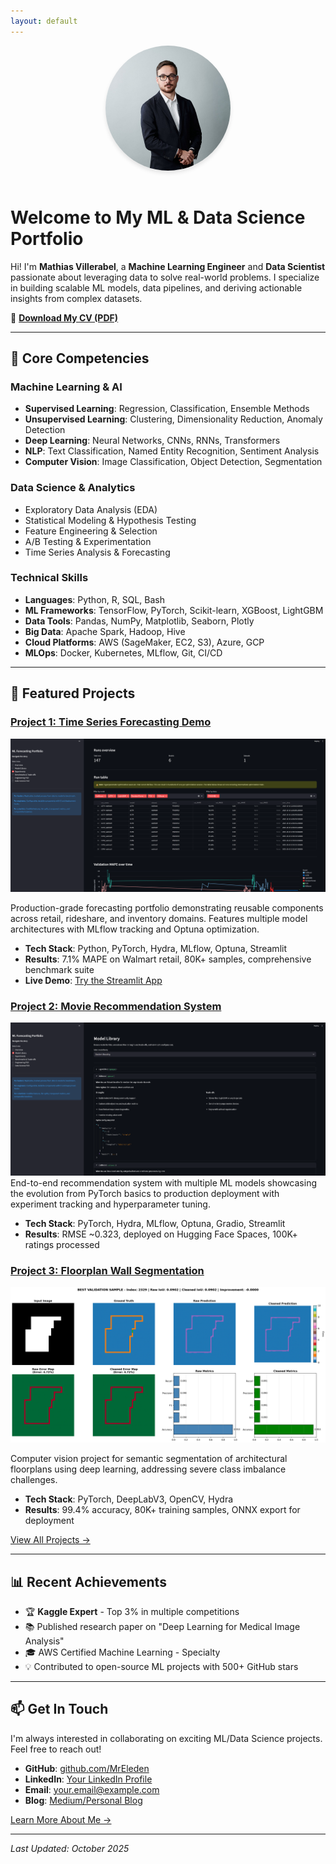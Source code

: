 ```yaml
---
layout: default
---
```


<div style="text-align: center; margin-bottom: 2rem;">
  <img src="./assets/img/profilpic.jpg" alt="Mathias Villerabel" style="border-radius: 50%; width: 200px; height: 200px; object-fit: cover; margin-bottom: 1rem; box-shadow: 0 4px 6px rgba(0,0,0,0.1);">
</div>

# Welcome to My ML & Data Science Portfolio

Hi! I'm **Mathias Villerabel**, a **Machine Learning Engineer** and **Data Scientist** passionate about leveraging data to solve real-world problems. I specialize in building scalable ML models, data pipelines, and deriving actionable insights from complex datasets.

📄 **[Download My CV (PDF)](./assets/pdf/cv_villerabel_mathias_2025_eng.pdf)**

---

## 🎯 Core Competencies

### Machine Learning & AI
- **Supervised Learning**: Regression, Classification, Ensemble Methods
- **Unsupervised Learning**: Clustering, Dimensionality Reduction, Anomaly Detection
- **Deep Learning**: Neural Networks, CNNs, RNNs, Transformers
- **NLP**: Text Classification, Named Entity Recognition, Sentiment Analysis
- **Computer Vision**: Image Classification, Object Detection, Segmentation

### Data Science & Analytics
- Exploratory Data Analysis (EDA)
- Statistical Modeling & Hypothesis Testing
- Feature Engineering & Selection
- A/B Testing & Experimentation
- Time Series Analysis & Forecasting

### Technical Skills
- **Languages**: Python, R, SQL, Bash
- **ML Frameworks**: TensorFlow, PyTorch, Scikit-learn, XGBoost, LightGBM
- **Data Tools**: Pandas, NumPy, Matplotlib, Seaborn, Plotly
- **Big Data**: Apache Spark, Hadoop, Hive
- **Cloud Platforms**: AWS (SageMaker, EC2, S3), Azure, GCP
- **MLOps**: Docker, Kubernetes, MLflow, Git, CI/CD

---

## 🚀 Featured Projects

### [Project 1: Time Series Forecasting Demo](./projects.html#project1)

![Forecasting Dashboard](./assets/img/Screenshot%202025-10-15%20120608.png)

Production-grade forecasting portfolio demonstrating reusable components across retail, rideshare, and inventory domains. Features multiple model architectures with MLflow tracking and Optuna optimization.
- **Tech Stack**: Python, PyTorch, Hydra, MLflow, Optuna, Streamlit
- **Results**: 7.1% MAPE on Walmart retail, 80K+ samples, comprehensive benchmark suite
- **Live Demo**: [Try the Streamlit App](https://forecastingdemo-jgkrsrcxen3wzvjcappbgra.streamlit.app/)

### [Project 2: Movie Recommendation System](./projects.html#project2)

![Recommendation System](./assets/img/Screenshot%202025-10-15%20120714.png)
End-to-end recommendation system with multiple ML models showcasing the evolution from PyTorch basics to production deployment with experiment tracking and hyperparameter tuning.
- **Tech Stack**: PyTorch, Hydra, MLflow, Optuna, Gradio, Streamlit
- **Results**: RMSE ~0.323, deployed on Hugging Face Spaces, 100K+ ratings processed

### [Project 3: Floorplan Wall Segmentation](./projects.html#project3)

![Wall Segmentation](./assets/img/best_validation_sample.png)

Computer vision project for semantic segmentation of architectural floorplans using deep learning, addressing severe class imbalance challenges.
- **Tech Stack**: PyTorch, DeepLabV3, OpenCV, Hydra
- **Results**: 99.4% accuracy, 80K+ training samples, ONNX export for deployment

[View All Projects →](./projects.html)

---

## 📊 Recent Achievements

- 🏆 **Kaggle Expert** - Top 3% in multiple competitions
- 📚 Published research paper on "Deep Learning for Medical Image Analysis"
- 🎓 AWS Certified Machine Learning - Specialty
- 💡 Contributed to open-source ML projects with 500+ GitHub stars

---

## 📫 Get In Touch

I'm always interested in collaborating on exciting ML/Data Science projects. Feel free to reach out!

- **GitHub**: [github.com/MrEleden](https://github.com/MrEleden)
- **LinkedIn**: [Your LinkedIn Profile](#)
- **Email**: your.email@example.com
- **Blog**: [Medium/Personal Blog](#)

[Learn More About Me →](./about.html)

---

_Last Updated: October 2025_
